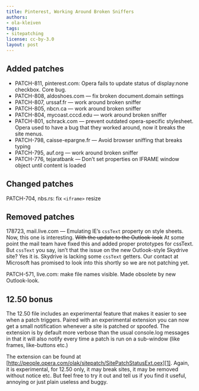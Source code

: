 ```yaml
---
title: Pinterest, Working Around Broken Sniffers
authors:
- ola-kleiven
tags:
- sitepatching
license: cc-by-3.0
layout: post
---
```


## Added patches

- PATCH-811, pinterest.com: Opera fails to update status of display:none checkbox. Core bug.
- PATCH-808, aldoshoes.com — fix broken document.domain settings
- PATCH-807, urssaf.fr — work around broken sniffer
- PATCH-805, nbcn.ca — work around broken sniffer
- PATCH-804, mycoast.cccd.edu — work around broken sniffer
- PATCH-801, schrack.com — prevent outdated opera-specific stylesheet. Opera used to have a bug that they worked around, now it breaks the site menus.
- PATCH-798, caisse-epargne.fr — Avoid browser sniffing that breaks typing
- PATCH-795, auf.org — work around broken sniffer
- PATCH-776, tejaratbank — Don’t set properties on IFRAME window object until content is loaded

## Changed patches

PATCH-704, nbs.rs: fix `<iframe>` resize

## Removed patches

178723, mail.live.com — Emulating IE’s `cssText` property on style sheets. Now, this one is interesting. <del>With the update to the Outlook-look</del> At some point the mail team have fixed this and added proper prototypes for cssText. But `cssText` you say, isn’t that the issue on the new Outlook-style Skydrive site? Yes it is. Skydrive is lacking some `cssText` getters. Our contact at Microsoft has promised to look into this shortly so we are not patching yet.

PATCH-571, live.com: make file names visible. Made obsolete by new Outlook-look.

## 12.50 bonus

The 12.50 file includes an experimental feature that makes it easier to see when a patch triggers. Paired with an experimental extension you can now get a small notification whenever a site is patched or spoofed. The extension is by default more verbose than the usual console.log messages in that it will also notify every time a patch is run on a sub-window (like frames, like-buttons etc.)

The extension can be found at [http://people.opera.com/olak/sitepatch/SitePatchStatusExt.oex][1]. Again, it is experimental, for 12.50 only, it may break sites, it may be removed without notice etc. But feel free to try it out and tell us if you find it useful, annoying or just plain useless and buggy.

[1]: http://people.opera.com/olak/sitepatch/SitePatchStatusExt.oex
